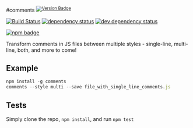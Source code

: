 #comments <sup>[![Version Badge][npm-version-svg]][npm-url]</sup>

[![Build Status][3]][4] [![dependency status][5]][6] [![dev dependency status][7]][8]

[![npm badge][9]][npm-url]

Transform comments in JS files between multiple styles - single-line, multi-line, both, and more to come!

## Example

```js
npm install -g comments
comments --style multi --save file_with_single_line_comments.js
```

## Tests
Simply clone the repo, `npm install`, and run `npm test`

[npm-url]: https://npmjs.org/package/comments
[npm-version-svg]: http://vb.teelaun.ch/ljharb/node-comments.svg
[3]: https://travis-ci.org/ljharb/node-comments.svg
[4]: https://travis-ci.org/ljharb/node-comments
[5]: https://david-dm.org/ljharb/node-comments.svg
[6]: https://david-dm.org/ljharb/node-comments
[7]: https://david-dm.org/ljharb/node-comments/dev-status.svg
[8]: https://david-dm.org/ljharb/node-comments#info=devDependencies
[9]: https://nodei.co/npm/comments.png?downloads=true&stars=true

